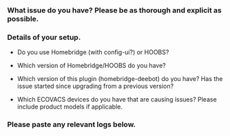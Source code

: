 <!-- PLEASE READ BEFORE POSTING A NEW ISSUE
 → If you are giving feedback or requesting a new feature then feel free to ignore this template.
 → If you are experiencing an issue with the plugin then please use this template as well as you can.
 → Things that may seem unimportant to you are often helpful in finding the cause of the issue.
-->

### What issue do you have? Please be as thorough and explicit as possible.

### Details of your setup.
* Do you use Homebridge (with config-ui?) or HOOBS?

* Which version of Homebridge/HOOBS do you have?

* Which version of this plugin (homebridge-deebot) do you have? Has the issue started since upgrading from a previous version?

* Which ECOVACS devices do you have that are causing issues? Please include product models if applicable.

### Please paste any relevant logs below.
<!-- ABOUT LOGS
   → More thorough logging can be seen by enabling 'Debug Logging' in
     ...the plugin settings.
   → If you are posting an error then it is helpful for me to also see
     ...the previous few lines as this can show the cause of the error.
   → Please enter the logs between the two ``` lines below so that
     ...the logs are formatted in a way which is easier to read.
-->

```

```
